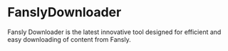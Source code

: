 # FanslyDownloader
Fansly Downloader is the latest innovative tool designed for efficient and easy downloading of content from Fansly.
